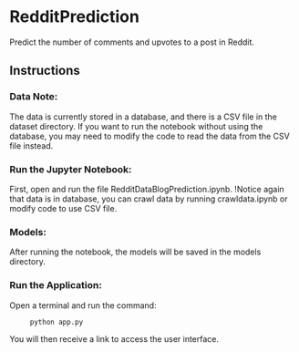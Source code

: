 # RedditPrediction
Predict the number of comments and upvotes to a post in Reddit.
## Instructions
### Data Note:
The data is currently stored in a database, and there is a CSV file in the dataset directory.
If you want to run the notebook without using the database, you may need to modify the code to read the data from the CSV file instead.
### Run the Jupyter Notebook:
First, open and run the file RedditDataBlogPrediction.ipynb.
!Notice again that data is in database, you can crawl data by running crawldata.ipynb or modify code to use CSV file.
### Models:
After running the notebook, the models will be saved in the models directory.
### Run the Application:
Open a terminal and run the command:
```sh
     python app.py
```
You will then receive a link to access the user interface.
